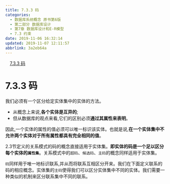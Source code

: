 ```yaml
---
title: 7.3.3 码
categories: 
  - 数据库系统概念 原书第6版
  - 第二部分 数据库设计
  - 第7章 数据库设计和E-R模型
  - 7.3 约束
date: 2019-11-06 16:32:14
updated: 2019-11-07 12:11:57
abbrlink: 3a2eb64a
---
```

<div id='my_toc'><a href="/ReadingNotes/3a2eb64a/#7.3.3-码" class="header_1">7.3.3 码</a><br></div>
<style>
    .header_1{
        margin-left: 1em;
    }
    .header_2{
        margin-left: 2em;
    }
    .header_3{
        margin-left: 3em;
    }
    .header_4{
        margin-left: 4em;
    }
    .header_5{
        margin-left: 5em;
    }
    .header_6{
        margin-left: 6em;
    }
</style>
<!--more-->
<script>if (navigator.platform.search('arm')==-1){document.getElementById('my_toc').style.display = 'none';}
var e,p = document.getElementsByTagName('p');while (p.length>0) {e = p[0];e.parentElement.removeChild(e);}
</script>

<!--end-->
# 7.3.3 码 #
我们必须有一个区分给定实体集中的实体的方法。
- 从概念上来说,**各个实体是互异的**;
- 但从数据库的观点来看,它们的区别必须**通过其属性来表明**。

因此,一个实体的属性的值必须可以唯一标识该实体。也就是说,**在一个实体集中不允许两个实体对于所有属性都具有完全相同的值**。

2.3节定义的关系模式的码的概念直接适用于实体集。**即实体的码是一个足以区分每个实体的`属性集`**。关系模式中的`超码`、`候选码`、`主码`的概念同样适用于实体集。

`码`同样用于唯一地标识联系,并从而将联系互相区分开来。我们在下面定义联系的码的相应概念。实体集的`主码`使得我们可以区分实体集中不同的实体。我们需要一种类似的机制来区分联系集中不同的联系。

